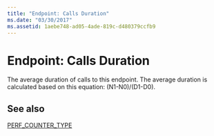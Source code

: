 ```yaml
---
title: "Endpoint: Calls Duration"
ms.date: "03/30/2017"
ms.assetid: 1aebe748-ad05-4ade-819c-d480379ccfb9
---
```

# Endpoint: Calls Duration
The average duration of calls to this endpoint.  The average duration is calculated based on this equation: (N1-N0)/(D1-D0).  
  
## See also
 [PERF_COUNTER_TYPE](https://go.microsoft.com/fwlink/?LinkID=94649)
